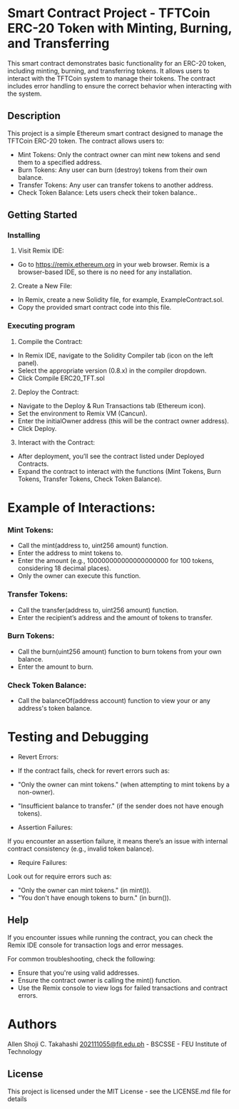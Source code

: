 # Smart Contract Project - TFTCoin ERC-20 Token with Minting, Burning, and Transferring 

This smart contract demonstrates basic functionality for an ERC-20 token, including minting, burning, and transferring tokens. It allows users to interact with the TFTCoin system to manage their tokens. The contract includes error handling to ensure the correct behavior when interacting with the system.


## Description

This project is a simple Ethereum smart contract designed to manage the TFTCoin ERC-20 token. The contract allows users to:

* Mint Tokens: Only the contract owner can mint new tokens and send them to a specified address.
* Burn Tokens: Any user can burn (destroy) tokens from their own balance.
* Transfer Tokens: Any user can transfer tokens to another address.
* Check Token Balance: Lets users check their token balance..

## Getting Started

### Installing

1. Visit Remix IDE:

* Go to https://remix.ethereum.org in your web browser. Remix is a browser-based IDE, so there is no need for any installation.

2. Create a New File:

* In Remix, create a new Solidity file, for example, ExampleContract.sol.
* Copy the provided smart contract code into this file.

### Executing program

1. Compile the Contract:

* In Remix IDE, navigate to the Solidity Compiler tab (icon on the left panel).
* Select the appropriate version (0.8.x) in the compiler dropdown.
* Click Compile ERC20_TFT.sol

2. Deploy the Contract:

* Navigate to the Deploy & Run Transactions tab (Ethereum icon).
* Set the environment to Remix VM (Cancun).
* Enter the initialOwner address (this will be the contract owner address).
* Click Deploy.

3. Interact with the Contract:

* After deployment, you’ll see the contract listed under Deployed Contracts.
* Expand the contract to interact with the functions (Mint Tokens, Burn Tokens, Transfer Tokens, Check Token Balance).

# Example of Interactions:

### Mint Tokens:

* Call the mint(address to, uint256 amount) function.
* Enter the address to mint tokens to.
* Enter the amount (e.g., 100000000000000000000 for 100 tokens, considering 18 decimal places).
* Only the owner can execute this function.

### Transfer Tokens:

* Call the transfer(address to, uint256 amount) function.
* Enter the recipient’s address and the amount of tokens to transfer.

### Burn Tokens:

* Call the burn(uint256 amount) function to burn tokens from your own balance.
* Enter the amount to burn.

### Check Token Balance:

* Call the balanceOf(address account) function to view your or any address's token balance.

# Testing and Debugging

* Revert Errors:
* If the contract fails, check for revert errors such as:

* "Only the owner can mint tokens." (when attempting to mint tokens by a non-owner).
* "Insufficient balance to transfer." (if the sender does not have enough tokens).

* Assertion Failures:

If you encounter an assertion failure, it means there’s an issue with internal contract consistency (e.g., invalid token balance).

* Require Failures:

Look out for require errors such as:

* "Only the owner can mint tokens." (in mint()).
* "You don't have enough tokens to burn." (in burn()).

## Help

If you encounter issues while running the contract, you can check the Remix IDE console for transaction logs and error messages.

For common troubleshooting, check the following:

* Ensure that you're using valid addresses.
* Ensure the contract owner is calling the mint() function.
* Use the Remix console to view logs for failed transactions and contract errors.

# Authors

Allen Shoji C. Takahashi 202111055@fit.edu.ph - BSCSSE - FEU Institute of Technology

## License

This project is licensed under the MIT License - see the LICENSE.md file for details
